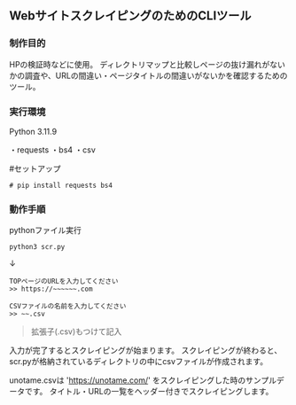 ## WebサイトスクレイピングのためのCLIツール

### 制作目的
HPの検証時などに使用。
ディレクトリマップと比較しページの抜け漏れがないかの調査や、URLの間違い・ページタイトルの間違いがないかを確認するためのツール。

### 実行環境

Python 3.11.9

・requests
・bs4
・csv

#セットアップ

```
# pip install requests bs4
```

### 動作手順
pythonファイル実行

```
python3 scr.py
```
↓
```
TOPページのURLを入力してください
>> https://~~~~~~.com
```

```
CSVファイルの名前を入力してください
>> ~~.csv
```

> 拡張子(.csv)もつけて記入

入力が完了するとスクレイピングが始まります。
スクレイピングが終わると、scr.pyが格納されているディレクトリの中にcsvファイルが作成されます。

unotame.csvは 'https://unotame.com/' をスクレイピングした時のサンプルデータです。
タイトル・URLの一覧をヘッダー付きでスクレイピングします。